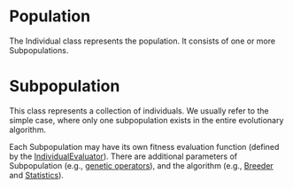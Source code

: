 # Population

The Individual class represents the population. It consists of one or more Subpopulations.

# Subpopulation

This class represents a collection of individuals.
We usually refer to the simple case, where only one subpopulation exists in the entire evolutionary algorithm.

Each Subpopulation may have its own fitness evaluation function (defined by the [IndividualEvaluator](architecture/evaluator.md)).
There are additional parameters of Subpopulation (e.g., [genetic operators](architecture/operators.md)), and the algorithm (e.g., [Breeder](architecture/breeder.md) and [Statistics](architecture/statistics.md)).
